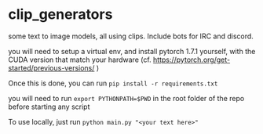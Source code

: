 # clip_generators
some text to image models, all using clips. Include bots for IRC and discord.

you will need to setup a virtual env, and install pytorch 1.7.1 yourself, with the CUDA version that match your hardware
(cf. https://pytorch.org/get-started/previous-versions/ )

Once this is done, you can run `pip install -r requirements.txt`

you will need to run `export PYTHONPATH=$PWD` in the root folder of the repo before starting any script

To use locally, just run `python main.py "<your text here>"`
